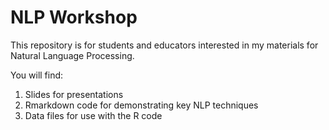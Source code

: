 # NLP Workshop

This repository is for students and educators interested in my materials for Natural Language Processing.  

You will find:

  1. Slides for presentations
  2. Rmarkdown code for demonstrating key NLP techniques
  3. Data files for use with the R code
